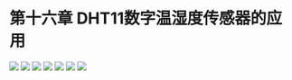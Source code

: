 # 第十六章 DHT11数字温湿度传感器的应用

<img src="../img/go1/104.png" />

<img src="../img/go1/105.png" />

<img src="../img/go1/106.png" />

<img src="../img/go1/107.png" />

<img src="../img/go1/108.png" />

<img src="../img/go1/109.png" />

<img src="../img/go1/110.png" />
